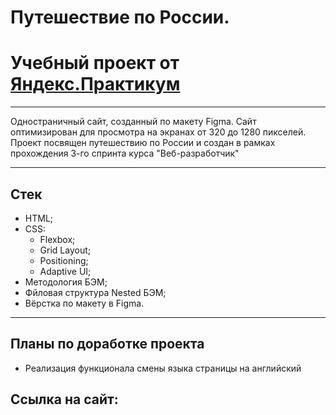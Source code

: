 # Путешествие по России. 
# Учебный проект от [Яндекс.Практикум](https://practicum.yandex.ru/web/)

---

Одностраничный сайт, созданный по макету Figma. Сайт оптимизирован для просмотра на экранах от 320 до 1280 пикселей. Проект посвящен путешествию по России и создан в рамках прохождения 3-го спринта курса "Веб-разработчик"

---

## Стек

- HTML;
- CSS:
  - Flexbox;
  - Grid Layout;
  - Positioning;
  - Adaptive UI;
- Методология БЭМ;
- Фйловая структура Nested БЭМ;
- Вёрстка по макету в Figma.

---

## Планы по доработке проекта
- Реализация функционала смены языка страницы на английский

## Ссылка на сайт:

